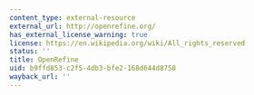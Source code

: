 ```yaml
---
content_type: external-resource
external_url: http://openrefine.org/
has_external_license_warning: true
license: https://en.wikipedia.org/wiki/All_rights_reserved
status: ''
title: OpenRefine
uid: b9ffd853-c2f5-4db3-bfe2-168d644d8758
wayback_url: ''
---
```


